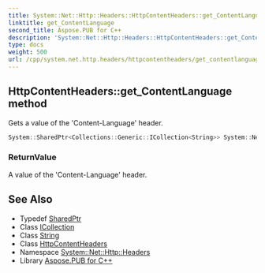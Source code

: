 ```yaml
---
title: System::Net::Http::Headers::HttpContentHeaders::get_ContentLanguage method
linktitle: get_ContentLanguage
second_title: Aspose.PUB for C++
description: 'System::Net::Http::Headers::HttpContentHeaders::get_ContentLanguage method. Gets a value of the ''Content-Language'' header in C++.'
type: docs
weight: 500
url: /cpp/system.net.http.headers/httpcontentheaders/get_contentlanguage/
---
```

## HttpContentHeaders::get_ContentLanguage method


Gets a value of the 'Content-Language' header.

```cpp
System::SharedPtr<Collections::Generic::ICollection<String>> System::Net::Http::Headers::HttpContentHeaders::get_ContentLanguage()
```


### ReturnValue

A value of the 'Content-Language' header.

## See Also

* Typedef [SharedPtr](../../../system/sharedptr/)
* Class [ICollection](../../../system.collections.generic/icollection/)
* Class [String](../../../system/string/)
* Class [HttpContentHeaders](../)
* Namespace [System::Net::Http::Headers](../../)
* Library [Aspose.PUB for C++](../../../)
